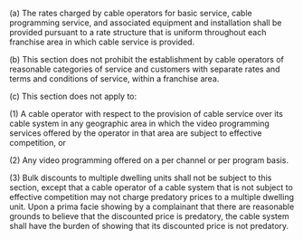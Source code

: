 (a) The rates charged by cable operators for basic service, cable programming service, and associated equipment and installation shall be provided pursuant to a rate structure that is uniform throughout each franchise area in which cable service is provided.

(b) This section does not prohibit the establishment by cable operators of reasonable categories of service and customers with separate rates and terms and conditions of service, within a franchise area.

(c) This section does not apply to:

(1) A cable operator with respect to the provision of cable service over its cable system in any geographic area in which the video programming services offered by the operator in that area are subject to effective competition, or

(2) Any video programming offered on a per channel or per program basis.

(3) Bulk discounts to multiple dwelling units shall not be subject to this section, except that a cable operator of a cable system that is not subject to effective competition may not charge predatory prices to a multiple dwelling unit. Upon a prima facie showing by a complainant that there are reasonable grounds to believe that the discounted price is predatory, the cable system shall have the burden of showing that its discounted price is not predatory.
                                    

